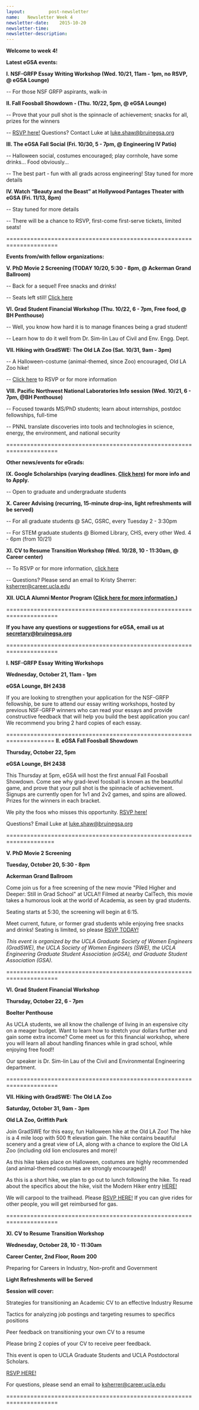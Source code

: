 ```yaml
---
layout:     	post-newsletter
name:	Newsletter Week 4
newsletter-date:	2015-10-20
newsletter-time:	
newsletter-description:	
---
```



<b>Welcome to week 4! </b>

<b>Latest eGSA events:</b>

<b>I. NSF-GRFP Essay Writing Workshop (Wed. 10/21, 11am - 1pm, no RSVP, @ eGSA Lounge)</b>

-- For those NSF GRFP aspirants, walk-in

<b>II. Fall Foosball Showdown - (Thu. 10/22, 5pm, @ eGSA Lounge)</b>

-- Prove that your pull shot is the spinnacle of achievement; snacks for all, prizes for the winners

-- <a href="https://goo.gl/f4mClS" target="_blank">RSVP here!</a> Questions? Contact Luke at <a href="mailto:luke.shaw@bruinegsa.org" target="_blank">luke.shaw@bruinegsa.org</a>

<b>III. The eGSA Fall Social (Fri. 10/30, 5 - 7pm, @ Engineering IV Patio)</b>

-- Halloween social, costumes encouraged; play cornhole, have some drinks… Food obviously...

-- The best part - fun with all grads across engineering! Stay tuned for more details

<b>IV. Watch “Beauty and the Beast” at Hollywood Pantages Theater with eGSA (Fri. 11/13, 8pm)</b>

-- Stay tuned for more details

-- There will be a chance to RSVP, first-come first-serve tickets, limited seats!

=====================================================================

<b>Events from/with fellow organizations:</b>

<b>V. PhD Movie 2 Screening (TODAY 10/20, 5:30 - 8pm, @ Ackerman Grand Ballroom)</b>

-- Back for a sequel! Free snacks and drinks!

-- Seats left still! <a href="https://goo.gl/R31zlE" target="_blank">Click here</a> 

<b>VI. Grad Student Financial Workshop (Thu. 10/22, 6 - 7pm, Free food, @ BH Penthouse)</b>

-- Well, you know how hard it is to manage finances being a grad student!

-- Learn how to do it well from Dr. Sim-lin Lau of Civil and Env. Engg. Dept.

<b>VII. Hiking with GradSWE: The Old LA Zoo (Sat. 10/31, 9am - 3pm)</b>

-- A Halloween-costume (animal-themed, since Zoo) encouraged, Old LA Zoo hike!

-- <a href="https://goo.gl/jQhZfg" target="_blank">Click here</a> to RSVP or for more information 

<b>VIII. Pacific Northwest National Laboratories Info session (Wed. 10/21, 6 - 7pm, @BH Penthouse)</b>

-- Focused towards MS/PhD students; learn about internships, postdoc fellowships, full-time

-- PNNL translate discoveries into tools and technologies in science, energy, the environment, and national security

=====================================================================

<b>Other news/events for eGrads:</b>

<b>IX. Google Scholarships (varying deadlines. <a href="https://www.google.com/edu/scholarships/" target="_blank">Click here</a>) for more info and to Apply.</b>

-- Open to graduate and undergraduate students

<b>X. Career Advising (recurring, 15-minute drop-ins, light refreshments will be served)</b>

-- For all graduate students @ SAC, GSRC, every Tuesday 2 - 3:30pm

-- For STEM graduate students @ Biomed Library, CHS, every other Wed. 4 - 6pm (from 10/21)

<b>XI. CV to Resume Transition Workshop (Wed. 10/28, 10 - 11:30am, @ Career center)</b>

-- To RSVP or for more information, <a href="http://uclagradprofdev.eventbrite.com" target="_blank">click here</a>  

-- Questions? Please send an email to Kristy Sherrer: <a href="mailto:ksherrer@career.ucla.edu" target="_blank">ksherrer@career.ucla.edu</a>

<b>XII. UCLA Alumni Mentor Program (<a href="https://alumni.ucla.edu/ucla-alumni-mentor-program/" target="_blank">Click here for more information.</a>)</b>

=====================================================================

<b>If you have any questions or suggestions for eGSA, email us at <a href="mailto:secretary@bruinegsa.org">secretary@bruinegsa.org</a></b>

=====================================================================

<b>I. NSF-GRFP Essay Writing Workshops</b>

<b>Wednesday, October 21, 11am - 1pm</b>

<b>eGSA Lounge, BH 2438</b>

If you are looking to strengthen your application for the NSF-GRFP fellowship, be sure to attend our essay writing workshops, hosted by previous NSF-GRFP winners who can read your essays and provide constructive feedback that will help you build the best application you can! We recommend you bring 2 hard copies of each essay.

====================================================================
<b>II. eGSA Fall Foosball Showdown</b>

<b>Thursday, October 22, 5pm</b>

<b>eGSA Lounge, BH 2438</b>

This Thursday at 5pm, eGSA will host the first annual Fall Foosball Showdown. Come see why grad-level foosball is known as the beautiful game, and prove that your pull shot is the spinnacle of achievement. Signups are currently open for 1v1 and 2v2 games, and spins are allowed. Prizes for the winners in each bracket. 

We pity the foos who misses this opportunity. <a href="https://goo.gl/f4mClS" target="_blank">RSVP here!</a>

Questions? Email Luke at <a href="mailto:luke.shaw@bruinegsa.org" target="_blank">luke.shaw@bruinegsa.org</a>

====================================================================

<b>V. PhD Movie 2 Screening</b>

<b>Tuesday, October 20, 5:30 - 8pm</b>

<b>Ackerman Grand Ballroom</b>

Come join us for a free screening of the new movie "Piled Higher and Deeper: Still in Grad School" at UCLA!! Filmed at nearby CalTech, this movie takes a humorous look at the world of Academia, as seen by grad students.

Seating starts at 5:30, the screening will begin at 6:15.

Meet current, future, or former grad students while enjoying free snacks and drinks! Seating is limited, so please <a href="https://www.eventbrite.com/e/phd-movie-2-screening-tickets-18918146686?mc_eid=09d80e48f4&mc_cid=4526c649e9" target="_blank">RSVP TODAY!</a>

<i>This event is organized by the UCLA Graduate Society of Women Engineers (GradSWE), the UCLA Society of Women Engineers (SWE), the UCLA Engineering Graduate Student Association (eGSA), and Graduate Student Association (GSA).</i>

=====================================================================

<b>VI. Grad Student Financial Workshop</b>

<b>Thursday, October 22, 6 - 7pm</b>

<b>Boelter Penthouse</b>
 
As UCLA students, we all know the challenge of living in an expensive city on a meager budget. Want to learn how to stretch your dollars further and gain some extra income? Come meet us for this financial workshop, where you will learn all about handling finances while in grad school, while enjoying free food!!

Our speaker is Dr. Sim-lin Lau of the Civil and Environmental Engineering department.

=====================================================================

<b>VII. Hiking with GradSWE: The Old LA Zoo</b>

<b>Saturday, October 31, 9am - 3pm</b>

<b>Old LA Zoo, Griffith Park</b>
  
Join GradSWE for this easy, fun Halloween hike at the Old LA Zoo! The hike is a 4 mile loop with 500 ft elevation gain. The hike contains beautiful scenery and a great view of LA, along with a chance to explore the Old LA Zoo (including old lion enclosures and more)!
 
As this hike takes place on Halloween, costumes are highly recommended (and animal-themed costumes are strongly encouraged)!
 
As this is a short hike, we plan to go out to lunch following the hike. To read about the specifics about the hike, visit the Modern Hiker entry <a href="http://www.modernhiker.com/2012/09/10/hiking-griffith-park-bee-rock-and-the-old-l-a-zoo/?mc_cid=4526c649e9&mc_eid=09d80e48f4 " target="_blank">HERE!</a>
 
We will carpool to the trailhead. Please <a href="http://gradswe-zoo-hike.eventbrite.com" target="_blank">RSVP HERE!</a> If you can give rides for other people, you will get reimbursed for gas.

=====================================================================

<b>XI. CV to Resume Transition Workshop</b>

<b>Wednesday, October 28, 10 - 11:30am </b>

<b>Career Center, 2nd Floor, Room 200</b>

Preparing for Careers in Industry, Non-profit and Government

<b>Light Refreshments will be Served</b>

<b>Session will cover:</b>

Strategies for transitioning an Academic CV to an effective Industry Resume

Tactics for analyzing job postings and targeting resumes to specifics positions

Peer feedback on transitioning your own CV to a resume

Please bring 2 copies of your CV to receive peer feedback.

This event is open to UCLA Graduate Students and UCLA Postdoctoral Scholars.
 
<a href="http://uclagradprofdev.eventbrite.com" target="_blank">RSVP HERE!</a>
 
For questions, please send an email to <a href="mailto:ksherrer@career.ucla.edu" target="_blank">ksherrer@career.ucla.edu</a>

=====================================================================

